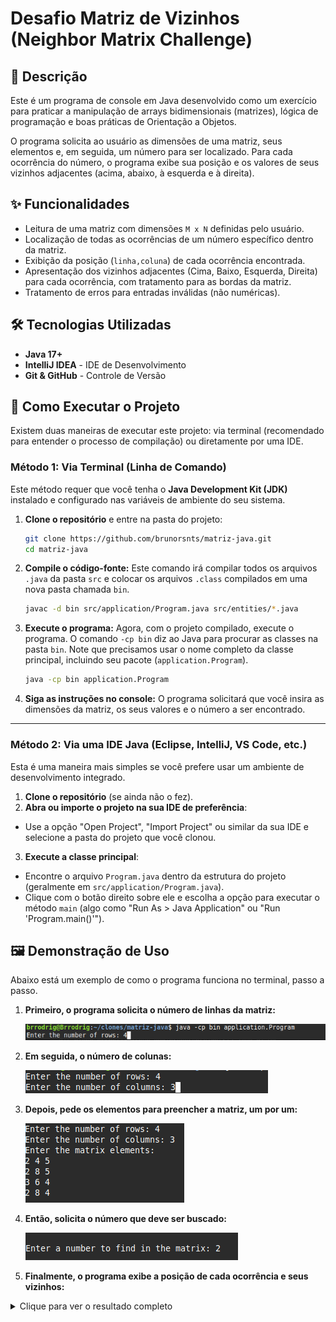 # Desafio Matriz de Vizinhos (Neighbor Matrix Challenge)

## 📄 Descrição

Este é um programa de console em Java desenvolvido como um exercício para praticar a manipulação de arrays bidimensionais (matrizes), lógica de programação e boas práticas de Orientação a Objetos.

O programa solicita ao usuário as dimensões de uma matriz, seus elementos e, em seguida, um número para ser localizado. Para cada ocorrência do número, o programa exibe sua posição e os valores de seus vizinhos adjacentes (acima, abaixo, à esquerda e à direita).

## ✨ Funcionalidades

- Leitura de uma matriz com dimensões `M x N` definidas pelo usuário.
- Localização de todas as ocorrências de um número específico dentro da matriz.
- Exibição da posição (`linha,coluna`) de cada ocorrência encontrada.
- Apresentação dos vizinhos adjacentes (Cima, Baixo, Esquerda, Direita) para cada ocorrência, com tratamento para as bordas da matriz.
- Tratamento de erros para entradas inválidas (não numéricas).

## 🛠️ Tecnologias Utilizadas

- **Java 17+**
- **IntelliJ IDEA** - IDE de Desenvolvimento
- **Git & GitHub** - Controle de Versão

## 🚀 Como Executar o Projeto

Existem duas maneiras de executar este projeto: via terminal (recomendado para entender o processo de compilação) ou diretamente por uma IDE.

### Método 1: Via Terminal (Linha de Comando)

Este método requer que você tenha o **Java Development Kit (JDK)** instalado e configurado nas variáveis de ambiente do seu sistema.

1.  **Clone o repositório** e entre na pasta do projeto:
    ```bash
    git clone https://github.com/brunorsnts/matriz-java.git
    cd matriz-java
    ```

2.  **Compile o código-fonte:**
    Este comando irá compilar todos os arquivos `.java` da pasta `src` e colocar os arquivos `.class` compilados em uma nova pasta chamada `bin`.
    ```bash
    javac -d bin src/application/Program.java src/entities/*.java
    ```

3.  **Execute o programa:**
    Agora, com o projeto compilado, execute o programa. O comando `-cp bin` diz ao Java para procurar as classes na pasta `bin`. Note que precisamos usar o nome completo da classe principal, incluindo seu pacote (`application.Program`).
    ```bash
    java -cp bin application.Program
    ```
4.  **Siga as instruções no console:**
    O programa solicitará que você insira as dimensões da matriz, os seus valores e o número a ser encontrado.

---
### Método 2: Via uma IDE Java (Eclipse, IntelliJ, VS Code, etc.)

Esta é uma maneira mais simples se você prefere usar um ambiente de desenvolvimento integrado.

1.  **Clone o repositório** (se ainda não o fez).
2.  **Abra ou importe o projeto na sua IDE de preferência**:
   - Use a opção "Open Project", "Import Project" ou similar da sua IDE e selecione a pasta do projeto que você clonou.
3.  **Execute a classe principal**:
   - Encontre o arquivo `Program.java` dentro da estrutura do projeto (geralmente em `src/application/Program.java`).
   - Clique com o botão direito sobre ele e escolha a opção para executar o método `main` (algo como "Run As > Java Application" ou "Run 'Program.main()'").

## 🖼️ Demonstração de Uso

Abaixo está um exemplo de como o programa funciona no terminal, passo a passo.

1.  **Primeiro, o programa solicita o número de linhas da matriz:**

    ![Entrada do número de linhas](./assets/01-input-linhas.png)

2.  **Em seguida, o número de colunas:**

    ![Entrada do número de colunas](./assets/02-input-colunas.png)

3.  **Depois, pede os elementos para preencher a matriz, um por um:**

    ![Entrada dos elementos da matriz](./assets/03-input-matriz.png)

4.  **Então, solicita o número que deve ser buscado:**

    ![Entrada do número a ser buscado](./assets/04-input-busca.png)

5.  **Finalmente, o programa exibe a posição de cada ocorrência e seus vizinhos:**

<details>
    <summary>Clique para ver o resultado completo</summary>

    ![Resultado da busca na matriz](./assets/05-resultado.png)
</details>
